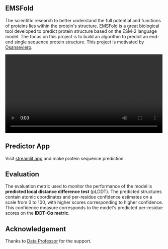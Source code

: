 ## EMSFold
The scientific research to better understand the full potential and functions of proteins lies within the protein's structure. [EMSFold](https://esmatlas.com/about) is a great biological tool developed to predict protein structure based on the ESM-2 language model. The focus on this project is to build an algorithm to predict an end-end single sequence protein structure. This project is motivated by [Osanseviero](https://huggingface.co/spaces/osanseviero/esmfold).

<video controls autoplay src="images/protein_structure.mov" width="500"></video>

## Predictor App
Visit [streamlit app](https://ainard09-protein-structure-predictor-app-streamlit-app-2t6zeq.streamlit.app/) and make protein sequence prediction.
## Evaluation
The evaluation metric used to monitor the performance of the model is **predicted local distance difference test** (pLDDT). The predicted structures contain atomic coordinates and per-residue confidence estimates on a scale from 0 to 100, with higher scores corresponding to higher confidence. This confidence measure corresponds to the model's predicted per-residue scores on the **IDDT-Cα metric**.
## Acknowledgement
Thanks to [Data Professor](https://github.com/dataprofessor) for the support.
